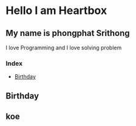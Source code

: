 # Hello I am Heartbox
## My name is phongphat Srithong

I love Programming and I love solving problem
### Index
- [Birthday](#birthday)

## Birthday
## koe
